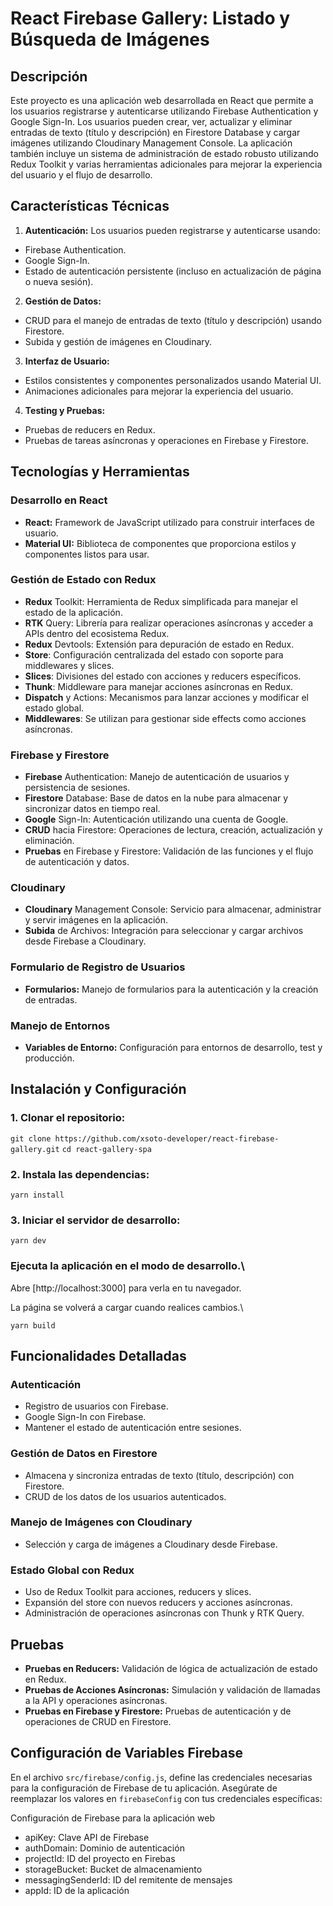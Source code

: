 # React Firebase Gallery: Listado y Búsqueda de Imágenes

## Descripción
Este proyecto es una aplicación web desarrollada en React que permite a los usuarios registrarse y autenticarse utilizando Firebase Authentication y Google Sign-In. Los usuarios pueden crear, ver, actualizar y eliminar entradas de texto (título y descripción) en Firestore Database y cargar imágenes utilizando Cloudinary Management Console. La aplicación también incluye un sistema de administración de estado robusto utilizando Redux Toolkit y varias herramientas adicionales para mejorar la experiencia del usuario y el flujo de desarrollo.

## Características Técnicas
1. **Autenticación:** Los usuarios pueden registrarse y autenticarse usando:
- Firebase Authentication.
- Google Sign-In.
- Estado de autenticación persistente (incluso en actualización de página o nueva sesión).

2. **Gestión de Datos:**
- CRUD para el manejo de entradas de texto (título y descripción) usando Firestore.
- Subida y gestión de imágenes en Cloudinary.

3. **Interfaz de Usuario:**
- Estilos consistentes y componentes personalizados usando Material UI.
- Animaciones adicionales para mejorar la experiencia del usuario.

4. **Testing y Pruebas:**
- Pruebas de reducers en Redux.
- Pruebas de tareas asíncronas y operaciones en Firebase y Firestore.

## Tecnologías y Herramientas
### Desarrollo en React
- **React:** Framework de JavaScript utilizado para construir interfaces de usuario.
- **Material UI:** Biblioteca de componentes que proporciona estilos y componentes listos para usar.

### Gestión de Estado con Redux
- **Redux** Toolkit: Herramienta de Redux simplificada para manejar el estado de la aplicación.
- **RTK** Query: Librería para realizar operaciones asíncronas y acceder a APIs dentro del ecosistema Redux.
- **Redux** Devtools: Extensión para depuración de estado en Redux.
- **Store**: Configuración centralizada del estado con soporte para middlewares y slices.
- **Slices**: Divisiones del estado con acciones y reducers específicos.
- **Thunk**: Middleware para manejar acciones asíncronas en Redux.
- **Dispatch** y Actions: Mecanismos para lanzar acciones y modificar el estado global.
- **Middlewares**: Se utilizan para gestionar side effects como acciones asíncronas.

### Firebase y Firestore
- **Firebase** Authentication: Manejo de autenticación de usuarios y persistencia de sesiones.
- **Firestore** Database: Base de datos en la nube para almacenar y sincronizar datos en tiempo real.
- **Google** Sign-In: Autenticación utilizando una cuenta de Google.
- **CRUD** hacia Firestore: Operaciones de lectura, creación, actualización y eliminación.
- **Pruebas** en Firebase y Firestore: Validación de las funciones y el flujo de autenticación y datos.

### Cloudinary
- **Cloudinary** Management Console: Servicio para almacenar, administrar y servir imágenes en la aplicación.
- **Subida** de Archivos: Integración para seleccionar y cargar archivos desde Firebase a Cloudinary.

### Formulario de Registro de Usuarios
- **Formularios:** Manejo de formularios para la autenticación y la creación de entradas. 

### Manejo de Entornos
- **Variables de Entorno:** Configuración para entornos de desarrollo, test y producción.

## Instalación y Configuración

### 1. Clonar el repositorio:

`git clone https://github.com/xsoto-developer/react-firebase-gallery.git`
`cd react-gallery-spa`

### 2. Instala las dependencias:

`yarn install`

### 3. Iniciar el servidor de desarrollo:   

`yarn dev`

### Ejecuta la aplicación en el modo de desarrollo.\
Abre [http://localhost:3000] para verla en tu navegador.

La página se volverá a cargar cuando realices cambios.\

`yarn build`

## Funcionalidades Detalladas
### Autenticación
- Registro de usuarios con Firebase.
- Google Sign-In con Firebase.
- Mantener el estado de autenticación entre sesiones.

### Gestión de Datos en Firestore
- Almacena y sincroniza entradas de texto (título, descripción) con Firestore.
- CRUD de los datos de los usuarios autenticados.

### Manejo de Imágenes con Cloudinary
- Selección y carga de imágenes a Cloudinary desde Firebase.

### Estado Global con Redux
- Uso de Redux Toolkit para acciones, reducers y slices.
- Expansión del store con nuevos reducers y acciones asíncronas.
- Administración de operaciones asíncronas con Thunk y RTK Query.

## Pruebas
- **Pruebas en Reducers:** Validación de lógica de actualización de estado en Redux.
- **Pruebas de Acciones Asíncronas:** Simulación y validación de llamadas a la API y operaciones asíncronas.
- **Pruebas en Firebase y Firestore:** Pruebas de autenticación y de operaciones de CRUD en Firestore.

## Configuración de Variables Firebase
En el archivo `src/firebase/config.js`, define las credenciales necesarias para la configuración de Firebase de tu aplicación. Asegúrate de reemplazar los valores en `firebaseConfig` con tus credenciales específicas:

Configuración de Firebase para la aplicación web

- apiKey: Clave API de Firebase
- authDomain: Dominio de autenticación
- projectId: ID del proyecto en Firebas
- storageBucket: Bucket de almacenamiento
- messagingSenderId: ID del remitente de mensajes
- appId: ID de la aplicación

